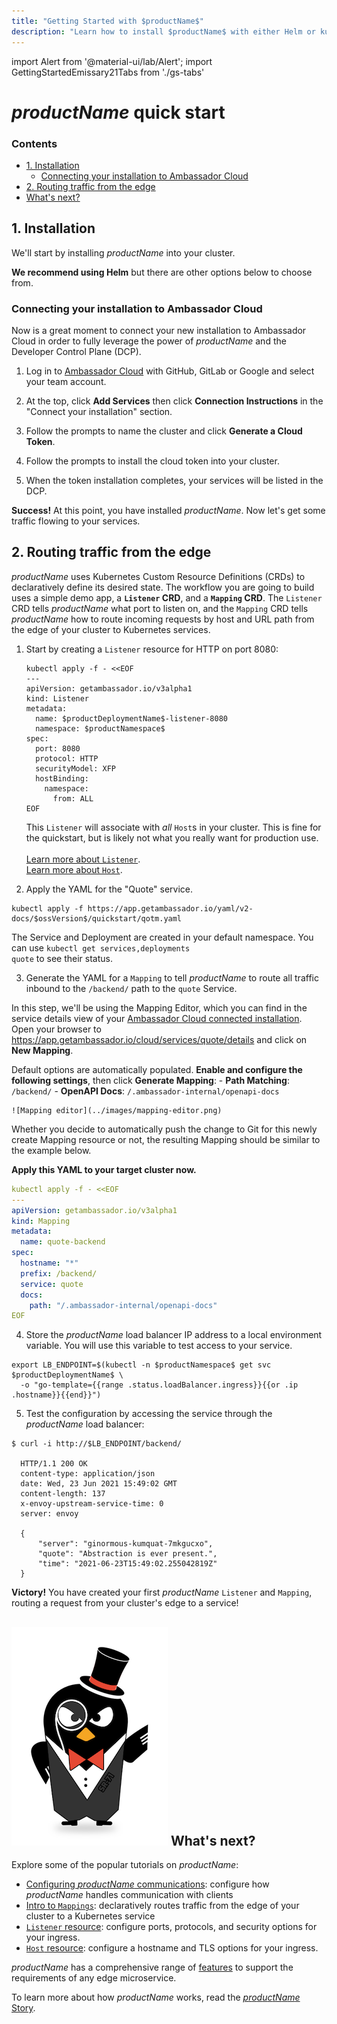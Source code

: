 ```yaml
---
title: "Getting Started with $productName$"
description: "Learn how to install $productName$ with either Helm or kubectl to get started routing traffic from the edge of your Kubernetes cluster to your services..."
---
```


import Alert from '@material-ui/lab/Alert';
import GettingStartedEmissary21Tabs from './gs-tabs'

# $productName$ quick start

<div class="docs-article-toc">
<h3>Contents</h3>

- [1. Installation](#1-installation)
  - [Connecting your installation to Ambassador Cloud](#connecting-your-installation-to-ambassador-cloud)
- [2. Routing traffic from the edge](#2-routing-traffic-from-the-edge)
- [ What's next?](#-whats-next)

</div>

## 1. Installation

We'll start by installing $productName$ into your cluster.

**We recommend using Helm** but there are other options below to choose from.

<GettingStartedEmissary21Tabs version="$version$" />

### Connecting your installation to Ambassador Cloud

Now is a great moment to connect your new installation to Ambassador Cloud in order to fully leverage the power of $productName$ and the Developer Control Plane (DCP).

1. Log in to [Ambassador Cloud](https://app.getambassador.io/cloud/services/) with GitHub, GitLab or Google and select your team account.

2. At the top, click **Add Services** then click **Connection Instructions** in the "Connect your installation" section.

3. Follow the prompts to name the cluster and click **Generate a Cloud Token**.

4. Follow the prompts to install the cloud token into your cluster.

5. When the token installation completes, your services will be listed in the DCP.

<Alert severity="success"><b>Success!</b> At this point, you have installed $productName$. Now let's get some traffic flowing to your services.</Alert>

## 2. Routing traffic from the edge

$productName$ uses Kubernetes Custom Resource Definitions (CRDs) to declaratively define its desired state. The workflow you are going to build uses a simple demo app, a **`Listener` CRD**, and a **`Mapping` CRD**. The `Listener` CRD tells $productName$ what port to listen on, and the `Mapping` CRD tells $productName$ how to route incoming requests by host and URL path from the edge of your cluster to Kubernetes services.

1. Start by creating a `Listener` resource for HTTP on port 8080:

   ```
   kubectl apply -f - <<EOF
   ---
   apiVersion: getambassador.io/v3alpha1
   kind: Listener
   metadata:
     name: $productDeploymentName$-listener-8080
     namespace: $productNamespace$
   spec:
     port: 8080
     protocol: HTTP
     securityModel: XFP
     hostBinding:
       namespace:
         from: ALL
   EOF
   ```

     <Alert severity="info">
       This <code>Listener</code> will associate with <i>all</i> <code>Host</code>s in your cluster. This is fine for the quickstart, but is likely not what you really want for production use.<br/>
       <br/>
       <a href="../../topics/running/listener">Learn more about <code>Listener</code></a>.<br/>
       <a href="../../topics/running/host-crd">Learn more about <code>Host</code></a>.
     </Alert>

2. Apply the YAML for the "Quote" service.

  ```
  kubectl apply -f https://app.getambassador.io/yaml/v2-docs/$ossVersion$/quickstart/qotm.yaml
  ```

  <Alert severity="info">The Service and Deployment are created in your default namespace. You can use <code>kubectl get services,deployments quote</code> to see their status.</Alert>

3. Generate the YAML for a `Mapping` to tell $productName$ to route all traffic inbound to the `/backend/` path to the `quote` Service.

  In this step, we'll be using the Mapping Editor, which you can find in the service details view of your [Ambassador Cloud connected installation](#connecting-your-installation-to-ambassador-cloud).
  Open your browser to https://app.getambassador.io/cloud/services/quote/details and click on **New Mapping**.

  Default options are automatically populated. **Enable and configure the following settings**, then click **Generate Mapping**:
    - **Path Matching**: `/backend/`
    - **OpenAPI Docs**: `/.ambassador-internal/openapi-docs`

    ![Mapping editor](../images/mapping-editor.png)

  Whether you decide to automatically push the change to Git for this newly create Mapping resource or not, the resulting Mapping should be similar to the example below.

  **Apply this YAML to your target cluster now.**

  ```yaml
  kubectl apply -f - <<EOF
  ---
  apiVersion: getambassador.io/v3alpha1
  kind: Mapping
  metadata:
    name: quote-backend
  spec:
    hostname: "*"
    prefix: /backend/
    service: quote
    docs:
      path: "/.ambassador-internal/openapi-docs"
  EOF
  ```

4. Store the $productName$ load balancer IP address to a local environment variable. You will use this variable to test access to your service.

  ```
  export LB_ENDPOINT=$(kubectl -n $productNamespace$ get svc  $productDeploymentName$ \
    -o "go-template={{range .status.loadBalancer.ingress}}{{or .ip .hostname}}{{end}}")
  ```

5. Test the configuration by accessing the service through the $productName$ load balancer:

  ```
  $ curl -i http://$LB_ENDPOINT/backend/

    HTTP/1.1 200 OK
    content-type: application/json
    date: Wed, 23 Jun 2021 15:49:02 GMT
    content-length: 137
    x-envoy-upstream-service-time: 0
    server: envoy

    {
        "server": "ginormous-kumquat-7mkgucxo",
        "quote": "Abstraction is ever present.",
        "time": "2021-06-23T15:49:02.255042819Z"
    }
  ```

<Alert severity="success"><b>Victory!</b> You have created your first $productName$ <code>Listener</code> and <code>Mapping</code>, routing a request from your cluster's edge to a service!</Alert>

## <img class="os-logo" src="../images/logo.png" alt="Logo" /> What's next?

Explore some of the popular tutorials on $productName$:

* [Configuring $productName$ communications](../../howtos/configure-communications): configure how $productName$ handles communication with clients
* [Intro to `Mappings`](../../topics/using/intro-mappings/): declaratively routes traffic from
the edge of your cluster to a Kubernetes service
* [`Listener` resource](../../topics/running/listener/): configure ports, protocols, and security options for your ingress.
* [`Host` resource](../../topics/running/host-crd/): configure a hostname and TLS options for your ingress.

$productName$ has a comprehensive range of [features](/features/) to
support the requirements of any edge microservice.

To learn more about how $productName$ works, read the [$productName$ Story](../../about/why-ambassador).
